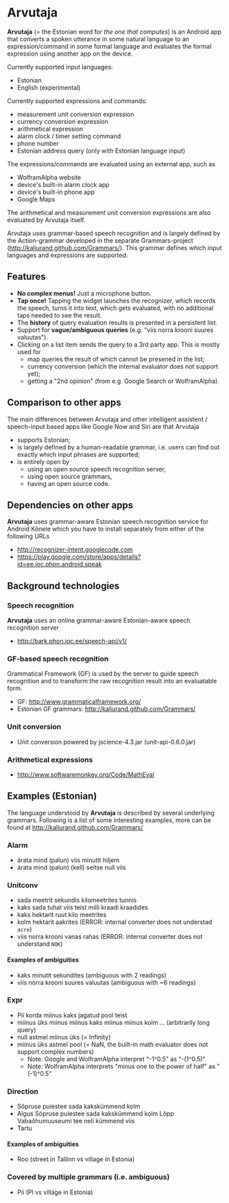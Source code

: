 Arvutaja
========

__Arvutaja__ (= the Estonian word for _the one that computes_) is an Android app that converts a spoken utterance
in some natural language to an expression/command in some formal language and evaluates the formal expression
using another app on the device.

Currently supported input languages:

  - Estonian
  - English (experimental)

Currently supported expressions and commands:

  - measurement unit conversion expression
  - currency conversion expression
  - arithmetical expression
  - alarm clock / timer setting command
  - phone number
  - Estonian address query (only with Estonian language input)

The expressions/commands are evaluated using an external app, such as

  - WolframAlpha website
  - device's built-in alarm clock app
  - device's built-in phone app
  - Google Maps

The arithmetical and measurement unit conversion expressions are also evaluated by Arvutaja itself.

Arvutaja uses grammar-based speech recognition and is largely defined by the Action-grammar developed in the
separate Grammars-project (<http://kaljurand.github.com/Grammars/>). This grammar defines
which input languages and expressions are supported.


Features
--------

  * __No complex menus!__ Just a microphone button.
  * __Tap once!__ Tapping the widget launches the recognizer, which records the speech, turns it into text, which gets evaluated, with no additional taps needed to see the result.
  * The __history__ of query evaluation results is presented in a persistent list.
  * Support for __vague/ambiguous queries__ (e.g. "viis norra krooni suures valuutas").
  * Clicking on a list item sends the query to a 3rd party app. This is mostly used for
    * map queries the result of which cannot be presened in the list;
    * currency conversion (which the internal evaluator does not support yet);
    * getting a "2nd opinion" (from e.g. Google Search or WolframAlpha).


Comparison to other apps
------------------------

The main differences between Arvutaja and other intelligent assistent / speech-input based apps like Google Now
and Siri are that Arvutaja

  - supports Estonian;
  - is largely defined by a human-readable grammar, i.e. users can find out exactly which input phrases are supported;
  - is entirely open by
    - using an open source speech recognition server,
    - using open source grammars,
    - having an open source code.


Dependencies on other apps
--------------------------

__Arvutaja__ uses grammar-aware Estonian speech recognition service for Android Kõnele
which you have to install separately from either of the following URLs

  - http://recognizer-intent.googlecode.com
  - https://play.google.com/store/apps/details?id=ee.ioc.phon.android.speak


Background technologies
-----------------------

### Speech recognition

__Arvutaja__ uses an online grammar-aware Estonian-aware speech recognition server

  - http://bark.phon.ioc.ee/speech-api/v1/

### GF-based speech recognition

Grammatical Framework (GF) is used by the server to guide speech recognition
and to transform the
raw recognition result into an evaluatable form.

  * GF: http://www.grammaticalframework.org/
  * Estonian GF grammars: http://kaljurand.github.com/Grammars/

### Unit conversion

  * Unit conversion powered by jscience-4.3.jar (unit-api-0.6.0.jar)

### Arithmetical expressions

  * http://www.softwaremonkey.org/Code/MathEval


Examples (Estonian)
-------------------

The language understood by __Arvutaja__ is described by several underlying grammars.
Following is a list of some interesting examples, more can be found at
http://kaljurand.github.com/Grammars/

### Alarm

  - ärata mind (palun) viis minutit hiljem
  - ärata mind (palun) (kell) seitse null viis

### Unitconv

  * sada meetrit sekundis kilomeetrites tunnis
  * kaks sada tuhat viis teist milli kraadi kraadides
  * kaks hektarit ruut kilo meetrites
  * kolm hektarit aakrites (ERROR: internal converter does not understad `acre`)
  * viis norra krooni vanas rahas (ERROR: internal converter does not understand `NOK`)

#### Examples of ambiguities

  * kaks minutit sekundites (ambiguous with 2 readings)
  * viis norra krooni suures valuutas (ambiguous with ~6 readings)

### Expr

  * Pii korda miinus kaks jagatud pool teist
  * miinus üks miinus miinus kaks miinus miinus kolm ... (arbitrarily long query)
  * null astmel miinus üks (= Infinity)
  * miinus üks astmel pool (= NaN, the built-in math evaluator does not support complex numbers)
    * Note: Google and WolframAlpha interpret "-1^0.5" as "-(1^0.5)"
    * Note: WolframAlpha interprets "minus one to the power of half" as "(-1)^0.5"

### Direction

  * Sõpruse puiestee sada kakskümmend kolm
  * Algus Sõpruse puiestee sada kakskümmend kolm Lõpp Vabaõhumuuseumi tee neli kümmend viis
  * Tartu

#### Examples of ambiguities

  * Roo (street in Tallinn vs village in Estonia)

### Covered by multiple grammars (i.e. ambiguous)

  * Pii (PI vs village in Estonia)
